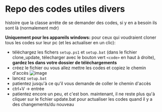 # Repo des codes utiles divers
histoire que la classe arrête de se demander des codes, si y en a besoin ils sont là (normalement mdr)

**Uniquement pour les appareils windows:** pour ceux qui voudraient cloner tous les codes sur leur pc (et les actualiser en un clic):
- téléchargez les fichers `setup.ps1` et `setup.bat` (dans le fichier clone_update, télecharger avec le bouton vert `<code>` en haut à droite), **gardez les dans votre dossier de téléchargements**
- créez le fichier ou vous allez mettre les codes et copiez le chemin d'accès
![image](https://github.com/user-attachments/assets/dbbd89ef-d634-41e9-a20e-ce430be44a4a)
- lancez `setup.bat`
- patientez jusqu'à ce qu'il vous demande de coller le chemin d'accès
- ctrl+V -> entrée
- patientez encore un peu, et c'est bon. maintenant, il ne reste plus qu'à cliquer sur le fichier update.bat pour actualiser les codes quand il y a des changements/du nouveau
